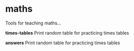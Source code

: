 maths
=====

Tools for teaching maths...

**times-tables** Print random table for practicing times tables

**answers** Print random table for practicing times tables

